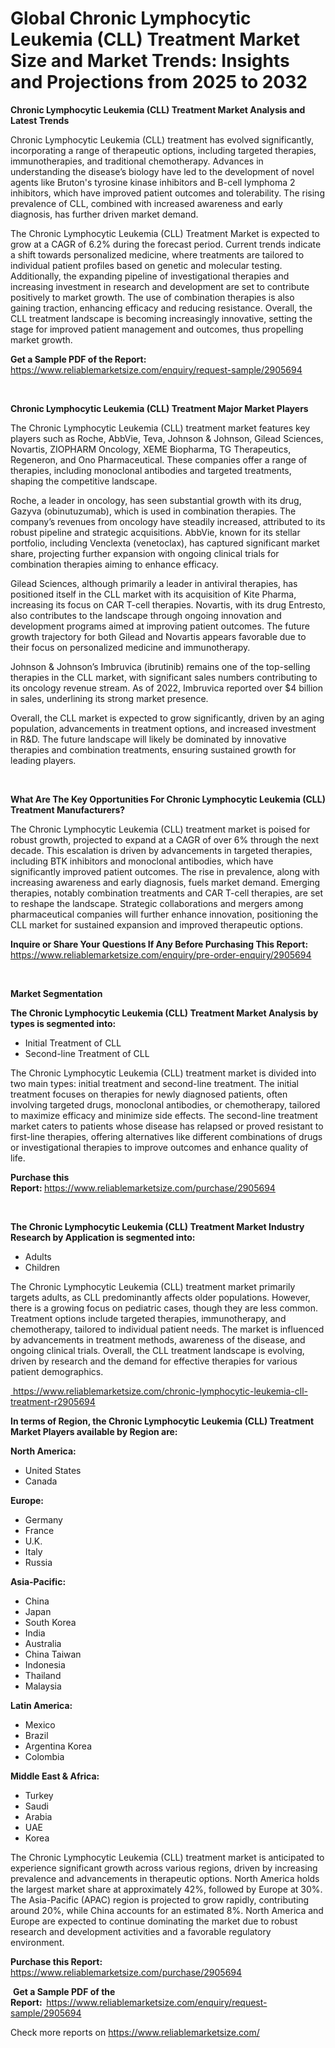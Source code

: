 <p><h1>Global Chronic Lymphocytic Leukemia (CLL) Treatment Market Size and Market Trends: Insights and Projections from 2025 to 2032</h1></p><p><strong>Chronic Lymphocytic Leukemia (CLL) Treatment Market Analysis and Latest Trends</strong></p>
<p><p>Chronic Lymphocytic Leukemia (CLL) treatment has evolved significantly, incorporating a range of therapeutic options, including targeted therapies, immunotherapies, and traditional chemotherapy. Advances in understanding the disease’s biology have led to the development of novel agents like Bruton's tyrosine kinase inhibitors and B-cell lymphoma 2 inhibitors, which have improved patient outcomes and tolerability. The rising prevalence of CLL, combined with increased awareness and early diagnosis, has further driven market demand.</p><p>The Chronic Lymphocytic Leukemia (CLL) Treatment Market is expected to grow at a CAGR of 6.2% during the forecast period. Current trends indicate a shift towards personalized medicine, where treatments are tailored to individual patient profiles based on genetic and molecular testing. Additionally, the expanding pipeline of investigational therapies and increasing investment in research and development are set to contribute positively to market growth. The use of combination therapies is also gaining traction, enhancing efficacy and reducing resistance. Overall, the CLL treatment landscape is becoming increasingly innovative, setting the stage for improved patient management and outcomes, thus propelling market growth.</p></p>
<p><strong>Get a Sample PDF of the Report:&nbsp;</strong> <a href="https://www.reliablemarketsize.com/enquiry/request-sample/2905694?utm_campaign=2324&utm_medium=2&utm_source=Github&utm_content=ia&utm_term=12032025&utm_id=chronic-lymphocytic-leukemia-cll-treatment">https://www.reliablemarketsize.com/enquiry/request-sample/2905694</a></p>
<p>&nbsp;</p>
<p><strong>Chronic Lymphocytic Leukemia (CLL) Treatment Major Market Players</strong></p>
<p><p>The Chronic Lymphocytic Leukemia (CLL) treatment market features key players such as Roche, AbbVie, Teva, Johnson & Johnson, Gilead Sciences, Novartis, ZIOPHARM Oncology, XEME Biopharma, TG Therapeutics, Regeneron, and Ono Pharmaceutical. These companies offer a range of therapies, including monoclonal antibodies and targeted treatments, shaping the competitive landscape.</p><p>Roche, a leader in oncology, has seen substantial growth with its drug, Gazyva (obinutuzumab), which is used in combination therapies. The company’s revenues from oncology have steadily increased, attributed to its robust pipeline and strategic acquisitions. AbbVie, known for its stellar portfolio, including Venclexta (venetoclax), has captured significant market share, projecting further expansion with ongoing clinical trials for combination therapies aiming to enhance efficacy.</p><p>Gilead Sciences, although primarily a leader in antiviral therapies, has positioned itself in the CLL market with its acquisition of Kite Pharma, increasing its focus on CAR T-cell therapies. Novartis, with its drug Entresto, also contributes to the landscape through ongoing innovation and development programs aimed at improving patient outcomes. The future growth trajectory for both Gilead and Novartis appears favorable due to their focus on personalized medicine and immunotherapy.</p><p>Johnson & Johnson’s Imbruvica (ibrutinib) remains one of the top-selling therapies in the CLL market, with significant sales numbers contributing to its oncology revenue stream. As of 2022, Imbruvica reported over $4 billion in sales, underlining its strong market presence.</p><p>Overall, the CLL market is expected to grow significantly, driven by an aging population, advancements in treatment options, and increased investment in R&D. The future landscape will likely be dominated by innovative therapies and combination treatments, ensuring sustained growth for leading players.</p></p>
<p>&nbsp;</p>
<p><strong>What Are The Key Opportunities For Chronic Lymphocytic Leukemia (CLL) Treatment Manufacturers?</strong></p>
<p><p>The Chronic Lymphocytic Leukemia (CLL) treatment market is poised for robust growth, projected to expand at a CAGR of over 6% through the next decade. This escalation is driven by advancements in targeted therapies, including BTK inhibitors and monoclonal antibodies, which have significantly improved patient outcomes. The rise in prevalence, along with increasing awareness and early diagnosis, fuels market demand. Emerging therapies, notably combination treatments and CAR T-cell therapies, are set to reshape the landscape. Strategic collaborations and mergers among pharmaceutical companies will further enhance innovation, positioning the CLL market for sustained expansion and improved therapeutic options.</p></p>
<p><strong>Inquire or Share Your Questions If Any Before Purchasing This Report:</strong> <a href="https://www.reliablemarketsize.com/enquiry/pre-order-enquiry/2905694?utm_campaign=2324&utm_medium=2&utm_source=Github&utm_content=ia&utm_term=12032025&utm_id=chronic-lymphocytic-leukemia-cll-treatment">https://www.reliablemarketsize.com/enquiry/pre-order-enquiry/2905694</a></p>
<p>&nbsp;</p>
<p><strong>Market Segmentation</strong></p>
<p><strong>The Chronic Lymphocytic Leukemia (CLL) Treatment Market Analysis by types is segmented into:</strong></p>
<p><ul><li>Initial Treatment of CLL</li><li>Second-line Treatment of CLL</li></ul></p>
<p><p>The Chronic Lymphocytic Leukemia (CLL) treatment market is divided into two main types: initial treatment and second-line treatment. The initial treatment focuses on therapies for newly diagnosed patients, often involving targeted drugs, monoclonal antibodies, or chemotherapy, tailored to maximize efficacy and minimize side effects. The second-line treatment market caters to patients whose disease has relapsed or proved resistant to first-line therapies, offering alternatives like different combinations of drugs or investigational therapies to improve outcomes and enhance quality of life.</p></p>
<p><strong>Purchase this Report:&nbsp;</strong><a href="https://www.reliablemarketsize.com/purchase/2905694?utm_campaign=2324&utm_medium=2&utm_source=Github&utm_content=ia&utm_term=12032025&utm_id=chronic-lymphocytic-leukemia-cll-treatment">https://www.reliablemarketsize.com/purchase/2905694</a></p>
<p>&nbsp;</p>
<p><strong>The Chronic Lymphocytic Leukemia (CLL) Treatment Market Industry Research by Application is segmented into:</strong></p>
<p><ul><li>Adults</li><li>Children</li></ul></p>
<p><p>The Chronic Lymphocytic Leukemia (CLL) treatment market primarily targets adults, as CLL predominantly affects older populations. However, there is a growing focus on pediatric cases, though they are less common. Treatment options include targeted therapies, immunotherapy, and chemotherapy, tailored to individual patient needs. The market is influenced by advancements in treatment methods, awareness of the disease, and ongoing clinical trials. Overall, the CLL treatment landscape is evolving, driven by research and the demand for effective therapies for various patient demographics.</p></p>
<p><a href="https://www.reliablemarketsize.com/chronic-lymphocytic-leukemia-cll-treatment-r2905694?utm_campaign=2324&utm_medium=2&utm_source=Github&utm_content=ia&utm_term=12032025&utm_id=chronic-lymphocytic-leukemia-cll-treatment">&nbsp;https://www.reliablemarketsize.com/chronic-lymphocytic-leukemia-cll-treatment-r2905694</a></p>
<p><strong>In terms of Region, the Chronic Lymphocytic Leukemia (CLL) Treatment Market Players available by Region are:</strong></p>
<p>
    <p> <strong> North America: </strong>
        <ul>
            <li>United States</li>
            <li>Canada</li>
        </ul>
        </p> 
    <p> <strong> Europe: </strong>
        <ul>
            <li>Germany</li>
            <li>France</li>
            <li>U.K.</li>
            <li>Italy</li>
            <li>Russia</li>
        </ul>
        </p> 
    <p> <strong> Asia-Pacific: </strong>
        <ul>
            <li>China</li>
            <li>Japan</li>
            <li>South Korea</li>
            <li>India</li>
            <li>Australia</li>
            <li>China Taiwan</li>
            <li>Indonesia</li>
            <li>Thailand</li>
            <li>Malaysia</li>
        </ul>
        </p> 
    <p> <strong> Latin America: </strong>
        <ul>
            <li>Mexico</li>
            <li>Brazil</li>
            <li>Argentina Korea</li>
            <li>Colombia</li>
        </ul>
        </p> 
    <p> <strong> Middle East & Africa: </strong>
        <ul>
            <li>Turkey</li>
            <li>Saudi</li>
            <li>Arabia</li>
            <li>UAE</li>
            <li>Korea</li>
        </ul>
    </p>
    </p>
<p><p>The Chronic Lymphocytic Leukemia (CLL) treatment market is anticipated to experience significant growth across various regions, driven by increasing prevalence and advancements in therapeutic options. North America holds the largest market share at approximately 42%, followed by Europe at 30%. The Asia-Pacific (APAC) region is projected to grow rapidly, contributing around 20%, while China accounts for an estimated 8%. North America and Europe are expected to continue dominating the market due to robust research and development activities and a favorable regulatory environment.</p></p>
<p><strong>Purchase this Report: </strong><a href="https://www.reliablemarketsize.com/purchase/2905694?utm_campaign=2324&utm_medium=2&utm_source=Github&utm_content=ia&utm_term=12032025&utm_id=chronic-lymphocytic-leukemia-cll-treatment">https://www.reliablemarketsize.com/purchase/2905694</a></p>
<p>&nbsp;<strong>Get a Sample PDF of the Report:&nbsp;&nbsp;</strong><a href="https://www.reliablemarketsize.com/enquiry/request-sample/2905694?utm_campaign=2324&utm_medium=2&utm_source=Github&utm_content=ia&utm_term=12032025&utm_id=chronic-lymphocytic-leukemia-cll-treatment">https://www.reliablemarketsize.com/enquiry/request-sample/2905694</a></p>
<p><strong></strong></p>
<p>Check more reports on <a href="https://www.reliablemarketsize.com/?utm_campaign=2324&utm_medium=2&utm_source=Github&utm_content=ia&utm_term=12032025&utm_id=chronic-lymphocytic-leukemia-cll-treatment">https://www.reliablemarketsize.com/</a></p>